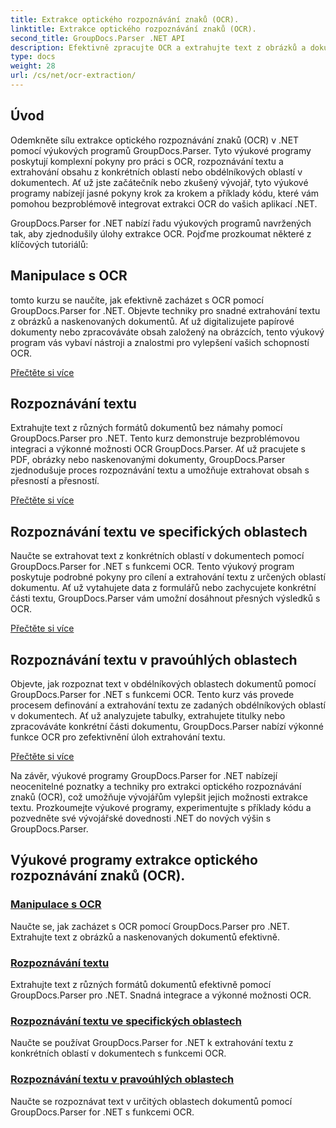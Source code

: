 ```yaml
---
title: Extrakce optického rozpoznávání znaků (OCR).
linktitle: Extrakce optického rozpoznávání znaků (OCR).
second_title: GroupDocs.Parser .NET API
description: Efektivně zpracujte OCR a extrahujte text z obrázků a dokumentů pomocí GroupDocs.Parser pro .NET. Vylepšete své možnosti OCR ještě dnes!
type: docs
weight: 28
url: /cs/net/ocr-extraction/
---
```


## Úvod

Odemkněte sílu extrakce optického rozpoznávání znaků (OCR) v .NET pomocí výukových programů GroupDocs.Parser. Tyto výukové programy poskytují komplexní pokyny pro práci s OCR, rozpoznávání textu a extrahování obsahu z konkrétních oblastí nebo obdélníkových oblastí v dokumentech. Ať už jste začátečník nebo zkušený vývojář, tyto výukové programy nabízejí jasné pokyny krok za krokem a příklady kódu, které vám pomohou bezproblémově integrovat extrakci OCR do vašich aplikací .NET.

GroupDocs.Parser for .NET nabízí řadu výukových programů navržených tak, aby zjednodušily úlohy extrakce OCR. Pojďme prozkoumat některé z klíčových tutoriálů:

## Manipulace s OCR
tomto kurzu se naučíte, jak efektivně zacházet s OCR pomocí GroupDocs.Parser for .NET. Objevte techniky pro snadné extrahování textu z obrázků a naskenovaných dokumentů. Ať už digitalizujete papírové dokumenty nebo zpracováváte obsah založený na obrázcích, tento výukový program vás vybaví nástroji a znalostmi pro vylepšení vašich schopností OCR.

[Přečtěte si více](./handling-ocr/)

## Rozpoznávání textu
Extrahujte text z různých formátů dokumentů bez námahy pomocí GroupDocs.Parser pro .NET. Tento kurz demonstruje bezproblémovou integraci a výkonné možnosti OCR GroupDocs.Parser. Ať už pracujete s PDF, obrázky nebo naskenovanými dokumenty, GroupDocs.Parser zjednodušuje proces rozpoznávání textu a umožňuje extrahovat obsah s přesností a přesností.

[Přečtěte si více](./recognizing-text/)

## Rozpoznávání textu ve specifických oblastech
Naučte se extrahovat text z konkrétních oblastí v dokumentech pomocí GroupDocs.Parser for .NET s funkcemi OCR. Tento výukový program poskytuje podrobné pokyny pro cílení a extrahování textu z určených oblastí dokumentu. Ať už vytahujete data z formulářů nebo zachycujete konkrétní části textu, GroupDocs.Parser vám umožní dosáhnout přesných výsledků s OCR.

[Přečtěte si více](./recognizing-text-in-specific-areas/)

## Rozpoznávání textu v pravoúhlých oblastech
Objevte, jak rozpoznat text v obdélníkových oblastech dokumentů pomocí GroupDocs.Parser for .NET s funkcemi OCR. Tento kurz vás provede procesem definování a extrahování textu ze zadaných obdélníkových oblastí v dokumentech. Ať už analyzujete tabulky, extrahujete titulky nebo zpracováváte konkrétní části dokumentu, GroupDocs.Parser nabízí výkonné funkce OCR pro zefektivnění úloh extrahování textu.

[Přečtěte si více](./recognizing-text-in-rectangular-regions/)

Na závěr, výukové programy GroupDocs.Parser for .NET nabízejí neocenitelné poznatky a techniky pro extrakci optického rozpoznávání znaků (OCR), což umožňuje vývojářům vylepšit jejich možnosti extrakce textu. Prozkoumejte výukové programy, experimentujte s příklady kódu a pozvedněte své vývojářské dovednosti .NET do nových výšin s GroupDocs.Parser.
## Výukové programy extrakce optického rozpoznávání znaků (OCR).
### [Manipulace s OCR](./handling-ocr/)
Naučte se, jak zacházet s OCR pomocí GroupDocs.Parser pro .NET. Extrahujte text z obrázků a naskenovaných dokumentů efektivně.
### [Rozpoznávání textu](./recognizing-text/)
Extrahujte text z různých formátů dokumentů efektivně pomocí GroupDocs.Parser pro .NET. Snadná integrace a výkonné možnosti OCR.
### [Rozpoznávání textu ve specifických oblastech](./recognizing-text-in-specific-areas/)
Naučte se používat GroupDocs.Parser for .NET k extrahování textu z konkrétních oblastí v dokumentech s funkcemi OCR.
### [Rozpoznávání textu v pravoúhlých oblastech](./recognizing-text-in-rectangular-regions/)
Naučte se rozpoznávat text v určitých oblastech dokumentů pomocí GroupDocs.Parser for .NET s funkcemi OCR.